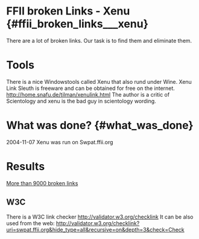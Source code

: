# FFII broken Links - Xenu {#ffii_broken_links___xenu}

There are a lot of broken links. Our task is to find them and eliminate
them.

# Tools

There is a nice Windowstools called Xenu that also rund under Wine. Xenu
Link Sleuth is freeware and can be obtained for free on the internet.
<http://home.snafu.de/tilman/xenulink.html> The author is a critic of
Scientology and xenu is the bad guy in scientology wording.

# What was done? {#what_was_done}

2004-11-07 Xenu was run on Swpat.ffii.org

# Results

[More than 9000 broken
links](http://genba.ffii.org/~arebenti/broken/ "wikilink")

## W3C

There is a W3C link checker <http://validator.w3.org/checklink> It can
be also used from the web:
<http://validator.w3.org/checklink?uri=swpat.ffii.org&hide_type=all&recursive=on&depth=3&check=Check>
